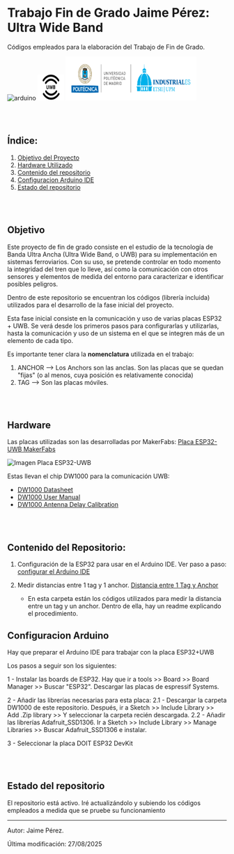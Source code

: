 # Trabajo Fin de Grado Jaime Pérez: Ultra Wide Band

Códigos empleados para la elaboración del Trabajo de Fin de Grado. 

 <img src="https://cdn.worldvectorlogo.com/logos/arduino-1.svg" alt="arduino" width="60" height="60"/> <img src="https://github.com/jimmyperezp/TFG_UWB/blob/main/logo%20UWB.png" alt="arduino" width="60" height="60"/>
<img src="https://github.com/jimmyperezp/Programacion_de_sistemas/blob/main/logo%20escuela.png" alt="logo industriales" width="300" height="100"/> 

<br></br>

## Índice:
1. [Objetivo del Proyecto](#objetivo)
2. [Hardware Utilizado](#hardware)
3. [Contenido del repositorio](#contenido-del-repositorio)
4. [Configuracion Arduino IDE](#configuracion-arduino)
5. [Estado del repositorio](#estado-del-repositorio)

<br></br>

## Objetivo 

Este proyecto de fin de grado consiste en el estudio de la tecnología de Banda Ultra Ancha (Ultra Wide Band, o UWB) para su implementación en sistemas ferroviarios. Con su uso, se pretende controlar en todo momento la integridad del tren que lo lleve, así como la comunicación con otros sensores y elementos de medida del entorno para caracterizar e identificar posibles peligros. 

Dentro de este repositorio se encuentran los códigos (librería incluida) utilizados para el desarrollo de la fase inicial del proyecto.  

Esta fase inicial consiste en la comunicación y uso de varias placas ESP32 + UWB. Se verá desde los primeros pasos para configurarlas y utilizarlas, hasta la comunicación y uso de un sistema en el que se integren más de un elemento de cada tipo. 

Es importante tener clara la **nomenclatura** utilizada en el trabajo: 

1. ANCHOR --> Los Anchors son las anclas. Son las placas que se quedan "fijas" (o al menos, cuya posición es relativamente conocida)
2. TAG --> Son las placas móviles. 

<br></br>

## Hardware 

Las placas utilizadas son las desarrolladas por MakerFabs: [Placa ESP32-UWB MakerFabs](https://www.makerfabs.com/esp32-uwb-ultra-wideband.html?srsltid=AfmBOoptL7z67ua57v7tP1AYSjEUQVG0_JfwDDH6NKWy50RSJLR1hWZG)

![Imagen Placa ESP32-UWB](https://github.com/Makerfabs/Makerfabs-ESP32-UWB/blob/main/md_pic/front.jpg?raw=true)


Estas llevan el chip DW1000 para la comunicación UWB: 

- [DW1000 Datasheet](https://www.qorvo.com/products/d/da007946)
- [DW1000 User Manual](https://www.decawave.com/sites/default/files/resources/dw1000_user_manual_2.11.pdf)
- [DW1000 Antenna Delay Calibration](https://www.decawave.com/wp-content/uploads/2018/10/APS014_Antennna-Delay-Calibration_V1.2.pdf)


<br></br>

## Contenido del Repositorio: 

1. Configuración de la ESP32 para usar en el Arduino IDE. Ver paso a paso: [configurar el Arduino IDE](#configuracion-arduino)

2. Medir distancias entre 1 tag y 1 anchor.  [Distancia entre 1 Tag y Anchor](Medir%20distancias)
    - En esta carpeta están los códigos utilizados para medir la distancia entre un tag y un anchor. Dentro de ella, hay un readme explicando el procedimiento. 



## Configuracion Arduino 

Hay que preparar el Arduino IDE para trabajar con la placa ESP32+UWB

Los pasos a seguir son los siguientes:

1 - Instalar las boards de ESP32. Hay que ir a tools >> Board >> Board Manager >>  Buscar "ESP32". Descargar las placas de espressif Systems.

2 - Añadir las librerías necesarias para esta placa:
  2.1 - Descargar la carpeta DW1000 de este repositorio. Después, ir a Sketch >> Include Library >> Add .Zip library >> Y seleccionar la carpeta recién descargada.
  2.2 - Añadir las librerías Adafruit_SSD1306. Ir a Sketch >> Include Library >> Manage Libraries >> Buscar Adafruit_SSD1306 e instalar.

3 - Seleccionar la placa DOIT ESP32 DevKit


<br></br>

## Estado del repositorio
El repositorio está activo. Iré actualizándolo y subiendo los códigos empleados a medida que se pruebe su funcionamiento


-------------
Autor: Jaime Pérez.

Última modificación: 27/08/2025
